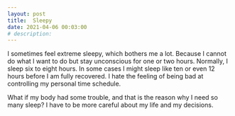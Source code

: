 ```yaml
---
layout: post
title:  Sleepy
date: 2021-04-06 00:03:00
# description: 
---
```


I sometimes feel extreme sleepy, which bothers me a lot. Because I cannot do what I want to do but stay unconscious for one or two hours. Normally, I sleep six to eight hours. In some cases I might sleep like ten or even 12 hours before I am fully recovered. I hate the feeling of being bad at controlling my personal time schedule.

What if my body had some trouble, and that is the reason why I need so many sleep? I have to be more careful about my life and my decisions.
